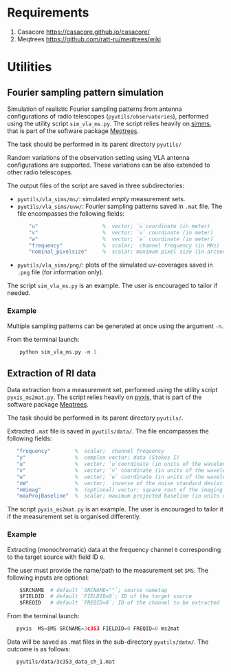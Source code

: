 # Requirements

1. Casacore https://casacore.github.io/casacore/
2. Meqtrees https://github.com/ratt-ru/meqtrees/wiki

# Utilities

## Fourier sampling pattern simulation
 
Simulation of realistic Fourier sampling patterns from antenna configurations of radio telescopes (`pyutils/observatories`), performed using the utility script `sim_vla_ms.py`. The script relies heavily on [simms](https://github.com/ratt-ru/simms), that is part of the software package [Meqtrees](https://github.com/ratt-ru/meqtrees/wiki).

The task should be performed in its parent directory  `pyutils/`

Random variations of the observation setting using VLA antenna configurations are supported. These variations can be also extended to other radio telescopes.

The output files of the script are saved in three subdirectories:
   - `pyutils/vla_sims/ms/`: simulated _empty_ measurement sets. 
   - `pyutils/vla_sims/uvw/`: Fourier sampling patterns saved in  `.mat` file. The file encompasses the following fields:

``` matlab    
       "u"                     %  vector; `u`coordinate (in meter)
       "v"                     %  vector; `v` coordinate (in meter)
       "w"                     %  vector; `w` coordinate (in meter)
       "frequency"             %  scalar;  channel frequency (in MHz)
       "nominal_pixelsize"     %  scalar; maximum pixel size (in arcsec), corresponding to nominal resolution of the observations
```    
   - `pyutils/vla_sims/png/`: plots of the simulated uv-coverages  saved in `.png` file (for information only).

 The script  `sim_vla_ms.py` is an example. The user is encouraged to tailor if needed.

### Example
Multiple sampling patterns can be generated at once using the argument `-n`.

From the terminal launch:
``` python
    python sim_vla_ms.py -n 1 
```
## Extraction of RI data 

Data extraction from a measurement set, performed using the utility script `pyxis_ms2mat.py`.
The script relies heavily on [pyxis](https://github.com/ratt-ru/pyxis), that is part of the software package [Meqtrees](https://github.com/ratt-ru/meqtrees/wiki).

The task should be performed in its parent directory  `pyutils/`.
 
Extracted `.mat` file is saved in `pyutils/data/`. The file encompasses the following fields:

``` matlab
   "frequency"        %  scalar;  channel frequency
   "y"                %  complex vector; data (Stokes I)
   "u"                %  vector; `u`coordinate (in units of the wavelength)
   "v"                %  vector; `v` coordinate (in units of the wavelength)
   "w"                %  vector; `w` coordinate (in units of the wavelength)
   "nW"               %  vector;  inverse of the noise standard deviation 
   "nWimag"           %  (optional) vector; square root of the imaging weights if available (Briggs or uniform), empty otherwise
   "maxProjBaseline"  %  scalar; maximum projected baseline (in units of the wavelength)
  ```    

 The script  `pyxis_ms2mat.py` is an example. The user is encouraged to tailor it if the measurement set is organised differently.

### Example
Extracting (monochromatic) data at the frequency channel  `0` corresponding to the target source with field ID `0`.

The user must provide the name/path to the measurement set `$MS`. The following inputs are optional:
```python
    $SRCNAME  # default `SRCNAME=""`; source nametag
    $FIELDID  # default `FIELDID=0`; ID of the target source
    $FREQID   # default `FREQID=0`; ID of the channel to be extracted
```

From the terminal launch:
``` python
   pyxis  MS=$MS SRCNAME=3c353 FIELDID=0 FREQID=0 ms2mat
```

Data will be saved as .mat files in the sub-directory  `pyutils/data/`. The outcome is as follows:
``` bash
   pyutils/data/3c353_data_ch_1.mat
```
